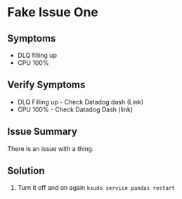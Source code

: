 # Fake Issue One

## Symptoms

* DLQ filling up
* CPU 100%

## Verify Symptoms

* DLQ Filling up - Check Datadog dash (Link)
* CPU 100% - Check Datadog Dash (link)

## Issue Summary

There is an issue with a thing.

## Solution

1. Turn it off and on again `ksudo service pandas restart`
